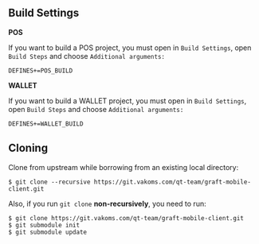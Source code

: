 ## Build Settings ##
**POS**

If you want to build a POS project, you must open in `Build Settings`, open `Build Steps` and choose `Additional arguments:`

```
DEFINES+=POS_BUILD
```

**WALLET**

If you want to build a WALLET project, you must open in `Build Settings`, open `Build Steps` and choose `Additional arguments:`

```
DEFINES+=WALLET_BUILD
```

## Cloning ##

Clone from upstream while borrowing from an existing local directory:

```
$ git clone --recursive https://git.vakoms.com/qt-team/graft-mobile-client.git
```

Also, if you run `git clone` **non-recursively**, you need to run:

```
$ git clone https://git.vakoms.com/qt-team/graft-mobile-client.git
$ git submodule init
$ git submodule update
```